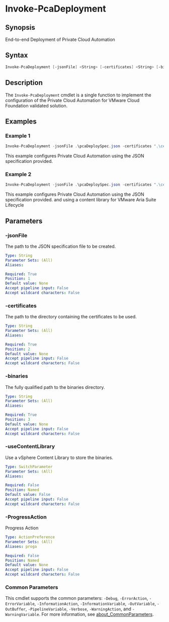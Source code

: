 # Invoke-PcaDeployment

## Synopsis

End-to-end Deployment of Private Cloud Automation

## Syntax

```powershell
Invoke-PcaDeployment [-jsonFile] <String> [-certificates] <String> [-binaries] <String> [-useContentLibrary] [-ProgressAction <ActionPreference>] [<CommonParameters>]
```

## Description

The `Invoke-PcaDeployment` cmdlet is a single function to implement the configuration of the Private Cloud Automation for VMware Cloud Foundation validated solution.

## Examples

### Example 1

```powershell
Invoke-PcaDeployment -jsonFile .\pcaDeploySpec.json -certificates ".\certificates\" -binaries ".\binaries\"
```

This example configures Private Cloud Automation using the JSON specification provided.

### Example 2

```powershell
Invoke-PcaDeployment -jsonFile .\pcaDeploySpec.json -certificates ".\certificates\" -binaries ".\binaries\" -useContentLibrary
```

This example configures Private Cloud Automation using the JSON specification provided. and using a content library for VMware Aria Suite Lifecycle

## Parameters

### -jsonFile

The path to the JSON specification file to be created.

```yaml
Type: String
Parameter Sets: (All)
Aliases:

Required: True
Position: 1
Default value: None
Accept pipeline input: False
Accept wildcard characters: False
```

### -certificates

The path to the directory containing the certificates to be used.

```yaml
Type: String
Parameter Sets: (All)
Aliases:

Required: True
Position: 2
Default value: None
Accept pipeline input: False
Accept wildcard characters: False
```

### -binaries

The fully qualified path to the binaries directory.

```yaml
Type: String
Parameter Sets: (All)
Aliases:

Required: True
Position: 3
Default value: None
Accept pipeline input: False
Accept wildcard characters: False
```

### -useContentLibrary

Use a vSphere Content Library to store the binaries.

```yaml
Type: SwitchParameter
Parameter Sets: (All)
Aliases:

Required: False
Position: Named
Default value: False
Accept pipeline input: False
Accept wildcard characters: False
```

### -ProgressAction

Progress Action

```yaml
Type: ActionPreference
Parameter Sets: (All)
Aliases: proga

Required: False
Position: Named
Default value: None
Accept pipeline input: False
Accept wildcard characters: False
```

### Common Parameters

This cmdlet supports the common parameters: `-Debug`, `-ErrorAction`, `-ErrorVariable`, `-InformationAction`, `-InformationVariable`, `-OutVariable`, `-OutBuffer`, `-PipelineVariable`, `-Verbose`, `-WarningAction`, and `-WarningVariable`. For more information, see [about_CommonParameters](http://go.microsoft.com/fwlink/?LinkID=113216).
